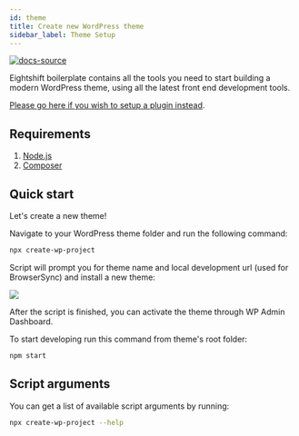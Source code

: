 ```yaml
---
id: theme
title: Create new WordPress theme
sidebar_label: Theme Setup
---
```


[![docs-source](https://img.shields.io/badge/source-eigthshift--frontend--libs-yellow?style=for-the-badge&logo=javascript&labelColor=2a2a2a)](https://github.com/infinum/eightshift-frontend-libs/tree/develop/setup/create-wp-project)

Eightshift boilerplate contains all the tools you need to start building a modern WordPress theme, using all the latest front end development tools.

[Please go here if you wish to setup a plugin instead](plugin).

## Requirements

1. [Node.js](https://nodejs.org/en/)
2. [Composer](https://getcomposer.org/)

## Quick start
Let's create a new theme!

Navigate to your WordPress theme folder and run the following command:

```bash
npx create-wp-project
```

Script will prompt you for theme name and local development url (used for BrowserSync) and install a new theme:

![](https://raw.githubusercontent.com/infinum/eightshift-frontend-libs/develop/package/setup.gif)

After the script is finished, you can activate the theme through WP Admin Dashboard.

To start developing run this command from theme's root folder:

```bash
npm start
```

## Script arguments

You can get a list of available script arguments by running:

```bash
npx create-wp-project --help
```
